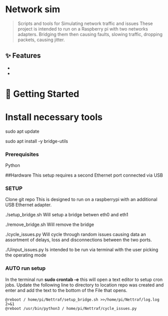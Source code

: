 # Network sim 

>Scripts and tools for Simulating network traffic and issues
>These project is intended to run on a Raspberry pi with two networks adapters.  Bridging them then causing faults,  slowing traffic,  dropping packets, causing jitter.  


## ✨ Features

-   
-   

# 🚀 Getting Started

# Install necessary tools
sudo apt update

sudo apt install -y bridge-utils


### Prerequisites
Python

##Hardware
This setup requires a second Ethernet port connected via USB 


### SETUP
Clone git repo
This is designed to run on a raspberrypi with an additional USB Ethernet adapter.  

./setup_bridge.sh Will setup a bridge betwen eth0 and eth1

./remove_bridge.sh Will remove the bridge

./cycle_issues.py Will cycle through random issues causing data an assortment of delays, loss and disconnections between the two ports. 

./Uinput_issues.py Is intended to be run via terminal with the user picking the operating mode

### AUTO run setup
In the terminal run **sudo crontab -e**  this will open a text editor to setup cron jobs.   Update the following line to directory to location repo was created and enter and add the text to the bottom of the File that opens.  

    @reboot / home/pi/Nettraf/setup_bridge.sh >>/home/pi/Nettraf/log.log 2>&1            
    @reboot /usr/bin/python3 / home/pi/Nettraf/cycle_issues.py

